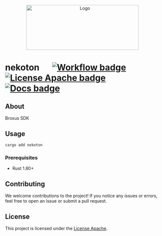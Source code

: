 <p align="center">
  <a href="https://github.com/venom-blockchain/developer-program">
    <img src="https://raw.githubusercontent.com/venom-blockchain/developer-program/main/vf-dev-program.png" alt="Logo" width="366.8" height="146.4">
  </a>
</p>

# nekoton &emsp; [![Workflow badge]][workflow] [![License Apache badge]][license apache] [![Docs badge]][docs]

## About

Broxus SDK

## Usage

```bash
cargo add nekoton
```

### Prerequisites

- Rust 1.80+

## Contributing

We welcome contributions to the project! If you notice any issues or errors, feel free to open an issue or submit a pull
request.

## License

This project is licensed under the [License Apache].

[workflow badge]: https://img.shields.io/github/actions/workflow/status/broxus/nekoton/master.yml?branch=master

[workflow]: https://github.com/broxus/nekoton/actions?query=workflow%3Amaster

[license apache badge]: https://img.shields.io/github/license/broxus/nekoton

[license apache]: https://opensource.org/licenses/Apache-2.0

[docs badge]: https://img.shields.io/badge/docs-latest-brightgreen

[docs]: https://broxus.github.io/nekoton
